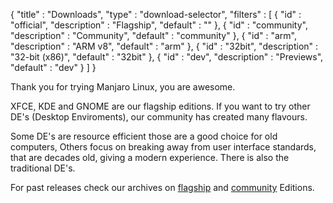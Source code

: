 {
  "title" : "Downloads",
  "type" : "download-selector",
  "filters" : [
  { "id" : "official", "description" : "Flagship", "default" : "" },
  { "id" : "community", "description" : "Community", "default" : "community" },
  { "id" : "arm", "description" : "ARM v8", "default" : "arm" },
  { "id" : "32bit", "description" : "32-bit (x86)", "default" : "32bit" },
  { "id" : "dev", "description" : "Previews", "default" : "dev" }
  ]
}

Thank you for trying Manjaro Linux, you are awesome.

XFCE, KDE and GNOME are our flagship editions. If you want to try other DE's (Desktop Enviroments), our community has created many flavours.

Some DE's are resource efficient those are a good choice for old computers, Others focus on breaking away from user interface standards, that are decades old, giving a modern experience. There is also the traditional DE's.

For past releases check our archives on [flagship](https://osdn.net/projects/manjaro/storage) and [community](https://osdn.net/projects/manjaro-community/storage) Editions.
